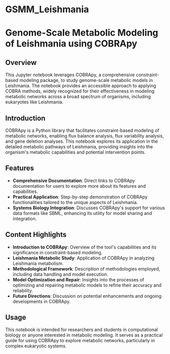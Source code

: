 # GSMM_Leishmania

# Genome-Scale Metabolic Modeling of Leishmania using COBRApy

## Overview
This Jupyter notebook leverages COBRApy, a comprehensive constraint-based modeling package, to study genome-scale metabolic models in Leishmania. The notebook provides an accessible approach to applying COBRA methods, widely recognized for their effectiveness in modeling metabolic networks across a broad spectrum of organisms, including eukaryotes like Leishmania.

## Introduction
COBRApy is a Python library that facilitates constraint-based modeling of metabolic networks, enabling flux balance analysis, flux variability analysis, and gene deletion analyses. This notebook explores its application in the detailed metabolic pathways of Leishmania, providing insights into the organism's metabolic capabilities and potential intervention points.

## Features
- **Comprehensive Documentation**: Direct links to COBRApy documentation for users to explore more about its features and capabilities.
- **Practical Application**: Step-by-step demonstration of COBRApy functionalities tailored to the unique aspects of Leishmania.
- **Systems Biology Integration**: Discusses COBRApy's support for various data formats like SBML, enhancing its utility for model sharing and integration.

## Content Highlights
- **Introduction to COBRApy**: Overview of the tool's capabilities and its significance in constraint-based modeling.
- **Leishmania Metabolic Study**: Application of COBRApy in analyzing Leishmania metabolism.
- **Methodological Framework**: Description of methodologies employed, including data handling and model execution.
- **Model Optimization and Repair**: Insights into the processes of optimizing and repairing metabolic models to refine their accuracy and reliability.
- **Future Directions**: Discussion on potential enhancements and ongoing developments in COBRApy.

## Usage
This notebook is intended for researchers and students in computational biology or anyone interested in metabolic modeling. It serves as a practical guide for using COBRApy to explore metabolic networks, particularly in complex eukaryotic systems.

